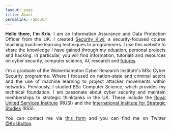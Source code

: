 ```yaml
---
layout: page
title: About
permalink: /about/
---
```


<style>p { text-align: justify; }</style>

**Hello there, I'm Kris**. I am an Information Assurance and Data Protection Officer from the UK. I created <a href="https://security.kiwi" target="_blank">Security Kiwi</a>, a security-focused course teaching machine learning techniques to programmers. I use this website to share the knowledge I have gained through my eduation, personal projects and hacking. In particular, you will find information, tutorials and resources on cyber security, computer science, AI, research and [futures](/futures).

I'm a graduate of the Wolverhampton Cyber Research Institute's MSc Cyber Security programme. Where I focused on nation-state and criminal actors and the use of machine learning to project attacker movements within networks. Previously, I studied BSc Computer Science, which provides my technical foundation. I am passonate about cyber security and maintain memberships to strategic thinktanks in the UK. These include the <a href="https://rusi.org" target="_blank">Royal United Services Institute</a> (RUSI) and the <a href="https://www.iiss.org" target="_blank">International Institute for Strategic Studies</a> (IISS).

You can contact me via <a href="/contact">this form</a> and you can find me on Twitter <a href="https://twitter.com/krisbolton" target="_blank">@KrisBolton</a>.